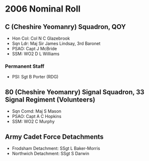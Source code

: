 # 2006 Nominal Roll

## C (Cheshire Yeomanry) Squadron, QOY

* Hon Col: Col N C Glazebrook
* Sqn Ldr: Maj Sir James Lindsay, 3rd Baronet
* PSAO: Capt J McBride
* SSM: WO2 D L Williams

### Permanent Staff

* PSI: Sgt B Porter (RDG)

## 80 (Cheshire Yeomanry) Signal Squadron, 33 Signal Regiment (Volunteers)

* Sqn Comd: Maj S Mason
* PSAO: Capt A C Hopkins
* SSM: WO2 C Murphy

## Army Cadet Force Detachments

* Frodsham Detachment: SSgt L Baker-Morris
* Northwich Detachment: SSgt S Darwin
